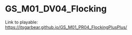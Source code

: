 # GS_M01_DV04_Flocking

Link to playable: https://itsgarbear.github.io/GS_M01_PR04_FlockingPlusPlus/
 
